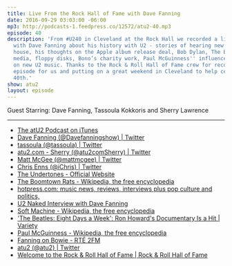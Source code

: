 ```yaml
---
title: Live From the Rock Hall of Fame with Dave Fanning
date: 2016-09-29 03:03:00 -06:00
mp3: http://podcasts-1.feedpress.co/12572/atu2-40.mp3
episode: 40
description: 'From #U240 in Cleveland at the Rock Hall we recorded a live conversation
  with Dave Fanning about his history with U2 - stories of hearing new albums in Bono’s
  house, his thoughts on the Apple album release deal, Bob Dylan, The Beatles, social
  media, floppy disks, Bono’s charity work, Paul McGuinness'' influence, and his thoughts
  on new U2 music. Thanks to the Rock & Roll Hall of Fame crew for recording this
  episode for us and putting on a great weekend in Cleveland to help celebrate U2’s
  40th.'
show: atu2
layout: episode
---
```


Guest Starring: Dave Fanning, Tassoula Kokkoris and Sherry Lawrence

***

* [The atU2 Podcast on iTunes][1]
* [Dave Fanning (@Davefanningshow) | Twitter][2]
* [tassoula (@tassoula) | Twitter][3]
* [atu2.com - Sherry (@atu2comSherry) | Twitter][4]
* [Matt McGee (@mattmcgee) | Twitter][5]
* [Chris Enns (@iChris) | Twitter][6]
* [The Undertones - Official Website][7]
* [The Boomtown Rats - Wikipedia, the free encyclopedia][8]
* [hotpress.com: music news, reviews, interviews plus pop culture and politics,][9]
* [U2 Naked Interview with Dave Fanning][10]
* [Soft Machine - Wikipedia, the free encyclopedia][11]
* ['The Beatles: Eight Days a Week': Ron Howard's Documentary Is a Hit | Variety][12]
* [Paul McGuinness - Wikipedia, the free encyclopedia][13]
* [Fanning on Bowie - RTÉ&nbsp;2FM][14]
* [atu2 (@atu2) | Twitter][15]
* [Welcome to the Rock &amp; Roll Hall of Fame | Rock &amp; Roll Hall of Fame][16]

[1]: https://itunes.apple.com/ca/podcast/the-atu2-podcast/id1018994132?mt=2
[2]: https://twitter.com/davefanningshow
[3]: https://twitter.com/tassoula
[4]: https://twitter.com/atu2comSherry
[5]: https://twitter.com/mattmcgee
[6]: https://twitter.com/ichris
[7]: http://www.theundertones.com/_/Home.html
[8]: https://en.wikipedia.org/wiki/The_Boomtown_Rats
[9]: http://www.hotpress.com/
[10]: http://www.rte.ie/archives/exhibitions/937-u2/291786-u2-naked/
[11]: https://en.wikipedia.org/wiki/Soft_Machine
[12]: http://variety.com/2016/film/news/beatles-eight-days-a-week-ron-howard-documentary-1201871901/
[13]: https://en.wikipedia.org/wiki/Paul_McGuinness
[14]: http://2fm.rte.ie/2016/01/11/fanning-on-bowie/
[15]: https://twitter.com/atu2
[16]: https://www.rockhall.com/
